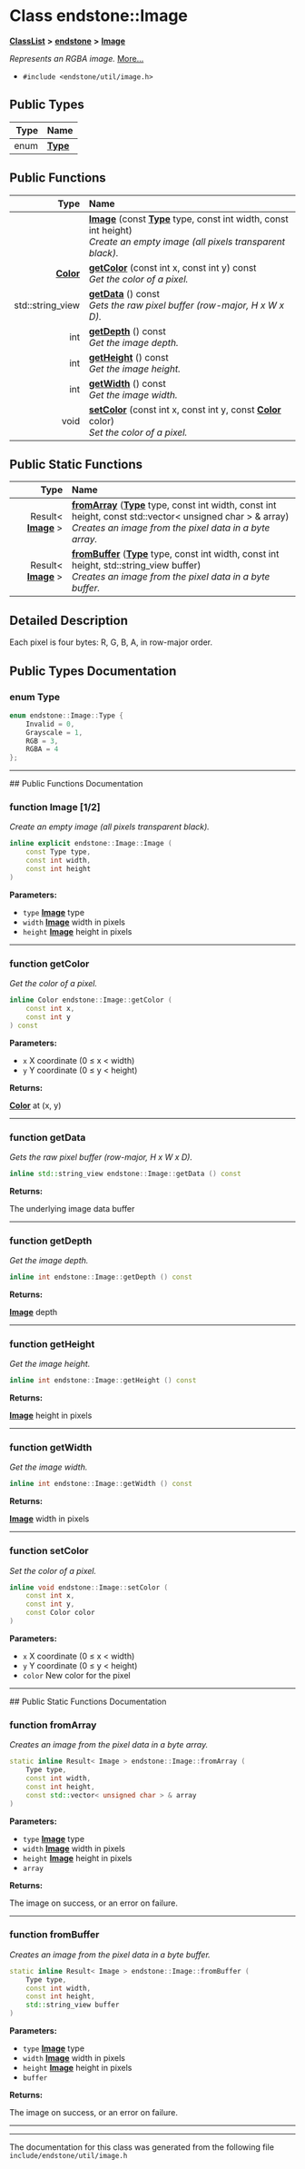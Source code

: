 

# Class endstone::Image



[**ClassList**](annotated.md) **>** [**endstone**](namespaceendstone.md) **>** [**Image**](classendstone_1_1Image.md)



_Represents an RGBA image._ [More...](#detailed-description)

* `#include <endstone/util/image.h>`

















## Public Types

| Type | Name |
| ---: | :--- |
| enum  | [**Type**](#enum-type)  <br> |




















## Public Functions

| Type | Name |
| ---: | :--- |
|   | [**Image**](#function-image-12) (const [**Type**](classendstone_1_1Image.md#enum-type) type, const int width, const int height) <br>_Create an empty image (all pixels transparent black)._  |
|  [**Color**](classendstone_1_1Color.md) | [**getColor**](#function-getcolor) (const int x, const int y) const<br>_Get the color of a pixel._  |
|  std::string\_view | [**getData**](#function-getdata) () const<br>_Gets the raw pixel buffer (row-major, H x W x D)._  |
|  int | [**getDepth**](#function-getdepth) () const<br>_Get the image depth._  |
|  int | [**getHeight**](#function-getheight) () const<br>_Get the image height._  |
|  int | [**getWidth**](#function-getwidth) () const<br>_Get the image width._  |
|  void | [**setColor**](#function-setcolor) (const int x, const int y, const [**Color**](classendstone_1_1Color.md) color) <br>_Set the color of a pixel._  |


## Public Static Functions

| Type | Name |
| ---: | :--- |
|  Result&lt; [**Image**](classendstone_1_1Image.md) &gt; | [**fromArray**](#function-fromarray) ([**Type**](classendstone_1_1Image.md#enum-type) type, const int width, const int height, const std::vector&lt; unsigned char &gt; & array) <br>_Creates an image from the pixel data in a byte array._  |
|  Result&lt; [**Image**](classendstone_1_1Image.md) &gt; | [**fromBuffer**](#function-frombuffer) ([**Type**](classendstone_1_1Image.md#enum-type) type, const int width, const int height, std::string\_view buffer) <br>_Creates an image from the pixel data in a byte buffer._  |


























## Detailed Description


Each pixel is four bytes: R, G, B, A, in row-major order. 


    
## Public Types Documentation




### enum Type 

```C++
enum endstone::Image::Type {
    Invalid = 0,
    Grayscale = 1,
    RGB = 3,
    RGBA = 4
};
```




<hr>
## Public Functions Documentation




### function Image [1/2]

_Create an empty image (all pixels transparent black)._ 
```C++
inline explicit endstone::Image::Image (
    const Type type,
    const int width,
    const int height
) 
```





**Parameters:**


* `type` [**Image**](classendstone_1_1Image.md) type 
* `width` [**Image**](classendstone_1_1Image.md) width in pixels 
* `height` [**Image**](classendstone_1_1Image.md) height in pixels 




        

<hr>



### function getColor 

_Get the color of a pixel._ 
```C++
inline Color endstone::Image::getColor (
    const int x,
    const int y
) const
```





**Parameters:**


* `x` X coordinate (0 ≤ x &lt; width) 
* `y` Y coordinate (0 ≤ y &lt; height)



**Returns:**

[**Color**](classendstone_1_1Color.md) at (x, y) 





        

<hr>



### function getData 

_Gets the raw pixel buffer (row-major, H x W x D)._ 
```C++
inline std::string_view endstone::Image::getData () const
```





**Returns:**

The underlying image data buffer 





        

<hr>



### function getDepth 

_Get the image depth._ 
```C++
inline int endstone::Image::getDepth () const
```





**Returns:**

[**Image**](classendstone_1_1Image.md) depth 





        

<hr>



### function getHeight 

_Get the image height._ 
```C++
inline int endstone::Image::getHeight () const
```





**Returns:**

[**Image**](classendstone_1_1Image.md) height in pixels 





        

<hr>



### function getWidth 

_Get the image width._ 
```C++
inline int endstone::Image::getWidth () const
```





**Returns:**

[**Image**](classendstone_1_1Image.md) width in pixels 





        

<hr>



### function setColor 

_Set the color of a pixel._ 
```C++
inline void endstone::Image::setColor (
    const int x,
    const int y,
    const Color color
) 
```





**Parameters:**


* `x` X coordinate (0 ≤ x &lt; width) 
* `y` Y coordinate (0 ≤ y &lt; height) 
* `color` New color for the pixel 




        

<hr>
## Public Static Functions Documentation




### function fromArray 

_Creates an image from the pixel data in a byte array._ 
```C++
static inline Result< Image > endstone::Image::fromArray (
    Type type,
    const int width,
    const int height,
    const std::vector< unsigned char > & array
) 
```





**Parameters:**


* `type` [**Image**](classendstone_1_1Image.md) type 
* `width` [**Image**](classendstone_1_1Image.md) width in pixels 
* `height` [**Image**](classendstone_1_1Image.md) height in pixels 
* `array` 



**Returns:**

The image on success, or an error on failure. 





        

<hr>



### function fromBuffer 

_Creates an image from the pixel data in a byte buffer._ 
```C++
static inline Result< Image > endstone::Image::fromBuffer (
    Type type,
    const int width,
    const int height,
    std::string_view buffer
) 
```





**Parameters:**


* `type` [**Image**](classendstone_1_1Image.md) type 
* `width` [**Image**](classendstone_1_1Image.md) width in pixels 
* `height` [**Image**](classendstone_1_1Image.md) height in pixels 
* `buffer` 



**Returns:**

The image on success, or an error on failure. 





        

<hr>

------------------------------
The documentation for this class was generated from the following file `include/endstone/util/image.h`

